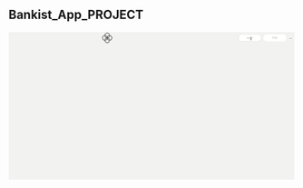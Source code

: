 ## Bankist_App_PROJECT

<img src="https://github.com/AliAbukahil/Bankist_App_PROJECT/blob/main/banksit_Gif.gif" alt="banksit_Gif">
